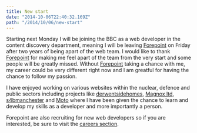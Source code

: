 ```yaml
---
title: New start
date: "2014-10-06T22:40:32.169Z"
path: "/2014/10/06/new-start"
---
```


Starting next Monday I will be joining the BBC as a web developer in the content discovery department, meaning I will be leaving [Forepoint](http://forepoint.co.uk) on Friday after two years of being apart of the web team. I would like to thank [Forepoint](http://forepoint.co.uk) for making me feel apart of the team from the very start and some people will be greatly missed. Without [Forepoint](http://forepoint.co.uk) taking a chance with me, my career could be very different right now and I am greatful for having the chance to follow my passion.

I have enjoyed working on various websites within the nuclear, defence and public sectors including projects like [derwentsidehomes](http://www.derwentsidehomes.co.uk), [Magnox ltd](http://magnoxsites.co.uk), [s4bmanchester](http://s4bmanchester.co.uk) and [Moto](http://moto-way.com) where I have been given the chance to learn and develop my skills as a developer and more importantly a person.

Forepoint are also recruiting for new web developers so if you are interested, be sure to visit the [careers section](http://forepoint.co.uk/careers/).
